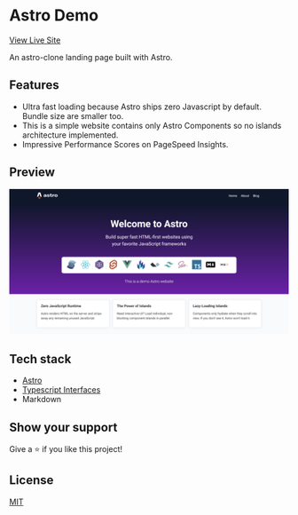 # Astro Demo

[View Live Site](https://benz-astro.netlify.app/)

An astro-clone landing page built with Astro.

## Features

- Ultra fast loading because Astro ships zero Javascript by default. Bundle size are smaller too.
- This is a simple website contains only Astro Components so no islands architecture implemented.
- Impressive Performance Scores on PageSpeed Insights.

## Preview

<img src="./resources/astro-demo.png" />

## Tech stack

- [Astro](https://astro.build/)
- [Typescript Interfaces](https://www.typescriptlang.org/docs/handbook/2/everyday-types.html#interfaces)
- Markdown

## Show your support

Give a ⭐️ if you like this project!

## License

[MIT](LICENSE)
